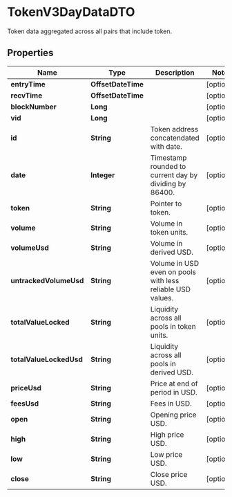 

# TokenV3DayDataDTO

Token data aggregated across all pairs that include token.

## Properties

| Name | Type | Description | Notes |
|------------ | ------------- | ------------- | -------------|
|**entryTime** | **OffsetDateTime** |  |  [optional] |
|**recvTime** | **OffsetDateTime** |  |  [optional] |
|**blockNumber** | **Long** |  |  [optional] |
|**vid** | **Long** |  |  [optional] |
|**id** | **String** | Token address concatendated with date. |  [optional] |
|**date** | **Integer** | Timestamp rounded to current day by dividing by 86400. |  [optional] |
|**token** | **String** | Pointer to token. |  [optional] |
|**volume** | **String** | Volume in token units. |  [optional] |
|**volumeUsd** | **String** | Volume in derived USD. |  [optional] |
|**untrackedVolumeUsd** | **String** | Volume in USD even on pools with less reliable USD values. |  [optional] |
|**totalValueLocked** | **String** | Liquidity across all pools in token units. |  [optional] |
|**totalValueLockedUsd** | **String** | Liquidity across all pools in derived USD. |  [optional] |
|**priceUsd** | **String** | Price at end of period in USD. |  [optional] |
|**feesUsd** | **String** | Fees in USD. |  [optional] |
|**open** | **String** | Opening price USD. |  [optional] |
|**high** | **String** | High price USD. |  [optional] |
|**low** | **String** | Low price USD. |  [optional] |
|**close** | **String** | Close price USD. |  [optional] |



